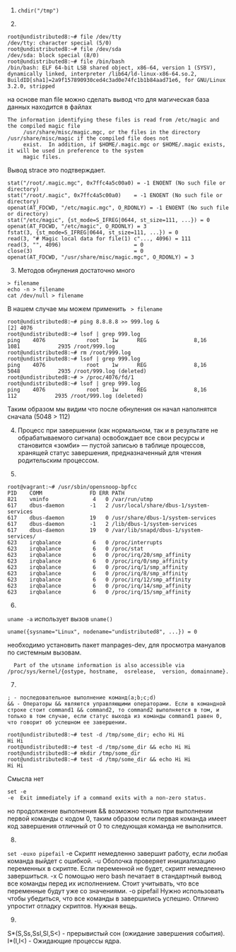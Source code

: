 1. `chdir("/tmp")`

2.
```
root@undistributed8:~# file /dev/tty
/dev/tty: character special (5/0)
root@undistributed8:~# file /dev/sda
/dev/sda: block special (8/0)
root@undistributed8:~# file /bin/bash
/bin/bash: ELF 64-bit LSB shared object, x86-64, version 1 (SYSV), dynamically linked, interpreter /lib64/ld-linux-x86-64.so.2, BuildID[sha1]=2a9f157890930ced4c3ad0e74fc1b1b84aad71e6, for GNU/Linux 3.2.0, stripped
```
на основе man file можно сделать вывод что для магическая база данных находится в файлах 
```
The information identifying these files is read from /etc/magic and the compiled magic file
     /usr/share/misc/magic.mgc, or the files in the directory /usr/share/misc/magic if the compiled file does not
     exist.  In addition, if $HOME/.magic.mgc or $HOME/.magic exists, it will be used in preference to the system
     magic files.
```
Вывод strace это подтверждает.
```
stat("/root/.magic.mgc", 0x7ffc4a5c00a0) = -1 ENOENT (No such file or directory)
stat("/root/.magic", 0x7ffc4a5c00a0)    = -1 ENOENT (No such file or directory)
openat(AT_FDCWD, "/etc/magic.mgc", O_RDONLY) = -1 ENOENT (No such file or directory)
stat("/etc/magic", {st_mode=S_IFREG|0644, st_size=111, ...}) = 0
openat(AT_FDCWD, "/etc/magic", O_RDONLY) = 3
fstat(3, {st_mode=S_IFREG|0644, st_size=111, ...}) = 0
read(3, "# Magic local data for file(1) c"..., 4096) = 111
read(3, "", 4096)                       = 0
close(3)                                = 0
openat(AT_FDCWD, "/usr/share/misc/magic.mgc", O_RDONLY) = 3
```
3. Методов обнуления достаточно много
```
> filename
echo -n > filename
cat /dev/null > filename
```
В нашем случае мы можем применить ` > filename` 
```
root@undistributed8:~# ping 8.8.8.8 >> 999.log &
[2] 4076
root@undistributed8:~# lsof | grep 999.log
ping    4076             root    1w      REG               8,16     1081            2935 /root/999.log
root@undistributed8:~# rm /root/999.log
root@undistributed8:~# lsof | grep 999.log
ping    4076             root    1w      REG               8,16     5048            2935 /root/999.log (deleted)
root@undistributed8:~# > /proc/4076/fd/1
root@undistributed8:~# lsof | grep 999.log
ping    4076             root    1w      REG               8,16      112            2935 /root/999.log (deleted)
```
Таким образом мы видим что после обнуления он начал наполнятся сначала (5048 > 112)

4. Процесс при завершении (как нормальном, так и в результате не обрабатываемого сигнала) освобождает все свои ресурсы и становится «зомби» — пустой записью в таблице процессов, хранящей статус завершения, предназначенный для чтения родительским процессом.

5.
```
root@vagrant:~# /usr/sbin/opensnoop-bpfcc
PID    COMM               FD ERR PATH
821    vminfo              4   0 /var/run/utmp
617    dbus-daemon        -1   2 /usr/local/share/dbus-1/system-services
617    dbus-daemon        19   0 /usr/share/dbus-1/system-services
617    dbus-daemon        -1   2 /lib/dbus-1/system-services
617    dbus-daemon        19   0 /var/lib/snapd/dbus-1/system-services/
623    irqbalance          6   0 /proc/interrupts
623    irqbalance          6   0 /proc/stat
623    irqbalance          6   0 /proc/irq/20/smp_affinity
623    irqbalance          6   0 /proc/irq/0/smp_affinity
623    irqbalance          6   0 /proc/irq/1/smp_affinity
623    irqbalance          6   0 /proc/irq/8/smp_affinity
623    irqbalance          6   0 /proc/irq/12/smp_affinity
623    irqbalance          6   0 /proc/irq/14/smp_affinity
623    irqbalance          6   0 /proc/irq/15/smp_affinity

```

6.
`uname -a` использует вызов `uname()`
```
uname({sysname="Linux", nodename="undistributed8", ...}) = 0
```
необходимо установить пакет manpages-dev, для просмотра мануалов по системным вызовам.
```
  Part of the utsname information is also accessible via /proc/sys/kernel/{ostype, hostname,  osrelease,  version, domainname}.
```

7.
```
; - последовательное выполнение команд(a;b;c;d)
&& - Операторы && являются управляющими операторами. Если в командной строке стоит command1 && command2, то command2 выполняется в том, и только в том случае, если статус выхода из команды command1 равен 0, что говорит об успешном ее завершении.
```
```
root@undistributed8:~# test -d /tmp/some_dir; echo Hi Hi
Hi Hi
root@undistributed8:~# test -d /tmp/some_dir && echo Hi Hi
root@undistributed8:~# mkdir /tmp/some_dir
root@undistributed8:~# test -d /tmp/some_dir && echo Hi Hi
Hi Hi
```
Смысла нет 
```
set -e 
-e  Exit immediately if a command exits with a non-zero status.
```
но продолжение выполнения && возможно только при выполнении первой команды с кодом 0, таким образом если первая команда имеет код завершения отличный от 0 то следующая команда не выполнится.

8.
`set -euxo pipefail`
-e Скрипт немедленно завершит работу, если любая команда выйдет с ошибкой.
-u Оболочка проверяет инициализацию переменных в скрипте. Если переменной не будет, скрипт немедленно завершиться.
-x С помощью него bash печатает в стандартный вывод все команды перед их исполнением. Стоит учитывать, что все переменные будут уже со значениями.
-o pipefail  Нужно использовать чтобы убедиться, что все команды в завершились успешно.
Отлично упростит отладку скриптов. Нужная вещь.

9.
S*(S,Ss,Ssl,Sl,S<) - прерывистый сон (ожидание завершения события).
I*(I,I<) - Ожидающие процессы ядра.

